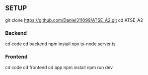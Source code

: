 ## SETUP
git clone https://github.com/Daniel311099/ATSE_A2.git
cd ATSE_A2

### Backend
cd code
cd backend
npm install
npx ts-node server.ts

### Frontend
cd code
cd frontend
cd app
npm install
npm run dev
